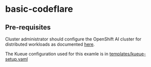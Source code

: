 # basic-codeflare


## Pre-requisites

Cluster administrator should configure the OpenShift AI cluster for distributed workloads as documented [here](https://access.redhat.com/documentation/en-us/red_hat_openshift_ai_self-managed/2.9/html/working_with_distributed_workloads/configuring-distributed-workloads_distributed-workloads#doc-wrapper).

The Kueue configuration used for this examle is in [templates/kueue-setup.yaml](templates/kueue-setup.yaml)
